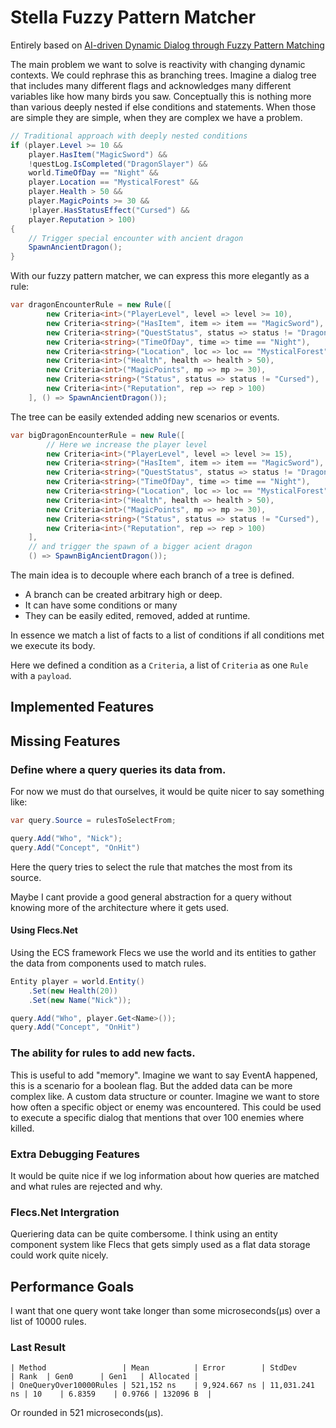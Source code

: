# Stella Fuzzy Pattern Matcher

Entirely based on [AI-driven Dynamic Dialog through Fuzzy Pattern Matching](https://www.youtube.com/watch?v=tAbBID3N64A&t)

The main problem we want to solve is reactivity with changing dynamic contexts. We could rephrase this as branching trees. Imagine a dialog tree that includes many different flags and acknowledges many different variables like how many birds you saw. Conceptually this is nothing more than various deeply nested if else conditions and statements. When those are simple they are simple, when they are complex we have a problem.

```csharp
// Traditional approach with deeply nested conditions
if (player.Level >= 10 && 
    player.HasItem("MagicSword") && 
    !questLog.IsCompleted("DragonSlayer") &&
    world.TimeOfDay == "Night" && 
    player.Location == "MysticalForest" &&
    player.Health > 50 && 
    player.MagicPoints >= 30 &&
    !player.HasStatusEffect("Cursed") && 
    player.Reputation > 100)
{
    // Trigger special encounter with ancient dragon
    SpawnAncientDragon();
}
```

With our fuzzy pattern matcher, we can express this more elegantly as a rule:

```csharp
var dragonEncounterRule = new Rule([
        new Criteria<int>("PlayerLevel", level => level >= 10),
        new Criteria<string>("HasItem", item => item == "MagicSword"),
        new Criteria<string>("QuestStatus", status => status != "DragonSlayerComplete"),
        new Criteria<string>("TimeOfDay", time => time == "Night"),
        new Criteria<string>("Location", loc => loc == "MysticalForest"),
        new Criteria<int>("Health", health => health > 50),
        new Criteria<int>("MagicPoints", mp => mp >= 30),
        new Criteria<string>("Status", status => status != "Cursed"),
        new Criteria<int>("Reputation", rep => rep > 100)
    ], () => SpawnAncientDragon());
```

The tree can be easily extended adding new scenarios or events.

```C#
var bigDragonEncounterRule = new Rule([
        // Here we increase the player level
        new Criteria<int>("PlayerLevel", level => level >= 15),
        new Criteria<string>("HasItem", item => item == "MagicSword"),
        new Criteria<string>("QuestStatus", status => status != "DragonSlayerComplete"),
        new Criteria<string>("TimeOfDay", time => time == "Night"),
        new Criteria<string>("Location", loc => loc == "MysticalForest"),
        new Criteria<int>("Health", health => health > 50),
        new Criteria<int>("MagicPoints", mp => mp >= 30),
        new Criteria<string>("Status", status => status != "Cursed"),
        new Criteria<int>("Reputation", rep => rep > 100)
    ], 
    // and trigger the spawn of a bigger acient dragon
    () => SpawnBigAncientDragon());
```

The main idea is to decouple where each branch of a tree is defined.
- A branch can be created arbitrary high or deep. 
- It can have some conditions or many
- They can be easily edited, removed, added at runtime.

In essence we match a list of facts to a list of conditions if all conditions met we execute its body.

Here we defined a condition as a `Criteria`, a list of `Criteria` as one `Rule` with a `payload`.

## Implemented Features

## Missing Features

### Define where a query queries its data from.

For now we must do that ourselves, it would be quite nicer to say something like:

```C#
var query.Source = rulesToSelectFrom;

query.Add("Who", "Nick");
query.Add("Concept", "OnHit")
```

Here the query tries to select the rule that matches the most from its source.

Maybe I cant provide a good general abstraction for a query without knowing more of the architecture where it gets used.

#### Using Flecs.Net

Using the ECS framework Flecs we use the world and its entities to gather the data from components used to match rules.

```C#
Entity player = world.Entity()
    .Set(new Health(20))
    .Set(new Name("Nick"));

query.Add("Who", player.Get<Name>());
query.Add("Concept", "OnHit")
```

### The ability for rules to add new facts.

This is useful to add "memory". Imagine we want to say EventA happened, this is a scenario for a boolean flag. But the added data can be more complex like. A custom data structure or counter. Imagine we want to store how often a specific object or enemy was encountered. This could be used to execute a specific dialog that mentions that over 100 enemies where killed.

### Extra Debugging Features

It would be quite nice if we log information about how queries are matched and what rules are rejected and why.

### Flecs.Net Intergration

Queriering data can be quite combersome. I think using an entity component system like Flecs that gets simply used as a flat data storage could work quite nicely.

## Performance Goals

I want that one query wont take longer than some microseconds(μs) over a list of 10000 rules.

### Last Result

```
| Method                 | Mean          | Error        | StdDev        | Rank  | Gen0      | Gen1   | Allocated |
| OneQueryOver10000Rules | 521,152 ns    | 9,924.667 ns | 11,031.241 ns | 10    | 6.8359    | 0.9766 | 132096 B  |
```

Or rounded in 521 microseconds(µs).
